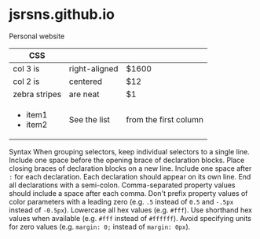 # jsrsns.github.io
Personal website

| CSS           |               |       |
| ------------- |---------------| :-----|
| col 3 is      | right-aligned | $1600 |
| col 2 is      | centered      |   $12 |
| zebra stripes | are neat      |    $1 |
| <ul><li>item1</li><li>item2</li></ul>| See the list | from the first column|

Syntax
When grouping selectors, keep individual selectors to a single line.
Include one space before the opening brace of declaration blocks.
Place closing braces of declaration blocks on a new line.
Include one space after `:` for each declaration.
Each declaration should appear on its own line.
End all declarations with a semi-colon.
Comma-separated property values should include a space after each comma.
Don't prefix property values of color parameters with a leading zero (e.g. `.5` instead of `0.5` and `-.5px` instead of `-0.5px`).
Lowercase all hex values (e.g. `#fff`).
Use shorthand hex values when available (e.g. `#fff` instead of `#ffffff`).
Avoid specifying units for zero values (e.g. `margin: 0;` instead of `margin: 0px`).
